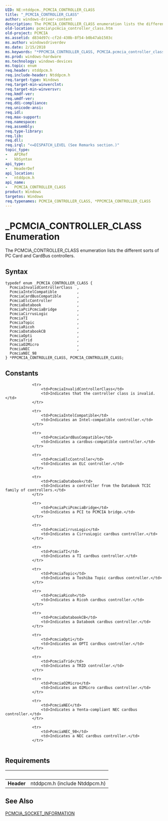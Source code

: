 ```yaml
---
UID: NE:ntddpcm._PCMCIA_CONTROLLER_CLASS
title: "_PCMCIA_CONTROLLER_CLASS"
author: windows-driver-content
description: The PCMCIA_CONTROLLER_CLASS enumeration lists the different sorts of PC Card and CardBus controllers.
old-location: pcmcia\pcmcia_controller_class.htm
old-project: PCMCIA
ms.assetid: d834d97c-cf2d-430b-8f54-b0b47ab1503c
ms.author: windowsdriverdev
ms.date: 2/15/2018
ms.keywords: "*PPCMCIA_CONTROLLER_CLASS, PCMCIA.pcmcia_controller_class, PCMCIA_CONTROLLER_CLASS, PCMCIA_CONTROLLER_CLASS enumeration [Buses], PPCMCIA_CONTROLLER_CLASS, PPCMCIA_CONTROLLER_CLASS enumeration pointer [Buses], PcmciaCardBusCompatible, PcmciaCirrusLogic, PcmciaDatabook, PcmciaDatabookCB, PcmciaElcController, PcmciaIntelCompatible, PcmciaInvalidControllerClass, PcmciaNEC, PcmciaNEC_98, PcmciaO2Micro, PcmciaOpti, PcmciaPciPcmciaBridge, PcmciaRicoh, PcmciaTI, PcmciaTopic, PcmciaTrid, _PCMCIA_CONTROLLER_CLASS, memcdref_a3d708d3-6fa4-4edd-af5d-1513c8da5a9b.xml, ntddpcm/PCMCIA_CONTROLLER_CLASS, ntddpcm/PPCMCIA_CONTROLLER_CLASS, ntddpcm/PcmciaCardBusCompatible, ntddpcm/PcmciaCirrusLogic, ntddpcm/PcmciaDatabook, ntddpcm/PcmciaDatabookCB, ntddpcm/PcmciaElcController, ntddpcm/PcmciaIntelCompatible, ntddpcm/PcmciaInvalidControllerClass, ntddpcm/PcmciaNEC, ntddpcm/PcmciaNEC_98, ntddpcm/PcmciaO2Micro, ntddpcm/PcmciaOpti, ntddpcm/PcmciaPciPcmciaBridge, ntddpcm/PcmciaRicoh, ntddpcm/PcmciaTI, ntddpcm/PcmciaTopic, ntddpcm/PcmciaTrid"
ms.prod: windows-hardware
ms.technology: windows-devices
ms.topic: enum
req.header: ntddpcm.h
req.include-header: Ntddpcm.h
req.target-type: Windows
req.target-min-winverclnt: 
req.target-min-winversvr: 
req.kmdf-ver: 
req.umdf-ver: 
req.ddi-compliance: 
req.unicode-ansi: 
req.idl: 
req.max-support: 
req.namespace: 
req.assembly: 
req.type-library: 
req.lib: 
req.dll: 
req.irql: "<=DISPATCH_LEVEL (See Remarks section.)"
topic_type:
-	APIRef
-	kbSyntax
api_type:
-	HeaderDef
api_location:
-	ntddpcm.h
api_name:
-	PCMCIA_CONTROLLER_CLASS
product: Windows
targetos: Windows
req.typenames: PCMCIA_CONTROLLER_CLASS, *PPCMCIA_CONTROLLER_CLASS
---
```


# _PCMCIA_CONTROLLER_CLASS Enumeration
The PCMCIA_CONTROLLER_CLASS enumeration lists the different sorts of PC Card and CardBus controllers.

## Syntax
```
typedef enum _PCMCIA_CONTROLLER_CLASS {
  PcmciaInvalidControllerClass  ,
  PcmciaIntelCompatible         ,
  PcmciaCardBusCompatible       ,
  PcmciaElcController           ,
  PcmciaDatabook                ,
  PcmciaPciPcmciaBridge         ,
  PcmciaCirrusLogic             ,
  PcmciaTI                      ,
  PcmciaTopic                   ,
  PcmciaRicoh                   ,
  PcmciaDatabookCB              ,
  PcmciaOpti                    ,
  PcmciaTrid                    ,
  PcmciaO2Micro                 ,
  PcmciaNEC                     ,
  PcmciaNEC_98
} *PPCMCIA_CONTROLLER_CLASS, PCMCIA_CONTROLLER_CLASS;
```

## Constants

<table>
            
                <tr>
                    <td>PcmciaInvalidControllerClass</td>
                    <td>Indicates that the controller class is invalid.</td>
                </tr>
            
                <tr>
                    <td>PcmciaIntelCompatible</td>
                    <td>Indicates an Intel-compatible controller.</td>
                </tr>
            
                <tr>
                    <td>PcmciaCardBusCompatible</td>
                    <td>Indicates a cardbus-compatible controller.</td>
                </tr>
            
                <tr>
                    <td>PcmciaElcController</td>
                    <td>Indicates an ELC controller.</td>
                </tr>
            
                <tr>
                    <td>PcmciaDatabook</td>
                    <td>Indicates a controller from the Databook TCIC family of controllers.</td>
                </tr>
            
                <tr>
                    <td>PcmciaPciPcmciaBridge</td>
                    <td>Indicates a PCI to PCMCIA bridge.</td>
                </tr>
            
                <tr>
                    <td>PcmciaCirrusLogic</td>
                    <td>Indicates a CirrusLogic cardbus controller.</td>
                </tr>
            
                <tr>
                    <td>PcmciaTI</td>
                    <td>Indicates a TI cardbus controller.</td>
                </tr>
            
                <tr>
                    <td>PcmciaTopic</td>
                    <td>Indicates a Toshiba Topic cardbus controller.</td>
                </tr>
            
                <tr>
                    <td>PcmciaRicoh</td>
                    <td>Indicates a Ricoh cardbus controller.</td>
                </tr>
            
                <tr>
                    <td>PcmciaDatabookCB</td>
                    <td>Indicates a Databook cardbus controller.</td>
                </tr>
            
                <tr>
                    <td>PcmciaOpti</td>
                    <td>Indicates an OPTI cardbus controller.</td>
                </tr>
            
                <tr>
                    <td>PcmciaTrid</td>
                    <td>Indicates a TRID controller.</td>
                </tr>
            
                <tr>
                    <td>PcmciaO2Micro</td>
                    <td>Indicates an O2Micro cardbus controller.</td>
                </tr>
            
                <tr>
                    <td>PcmciaNEC</td>
                    <td>Indicates a Yenta-compliant NEC cardbus controller.</td>
                </tr>
            
                <tr>
                    <td>PcmciaNEC_98</td>
                    <td>Indicates a NEC cardbus controller.</td>
                </tr>
</table>


## Requirements
| &nbsp; | &nbsp; |
| ---- |:---- |
| **Header** | ntddpcm.h (include Ntddpcm.h) |

## See Also

<a href="https://msdn.microsoft.com/library/windows/hardware/ff537612">PCMCIA_SOCKET_INFORMATION</a>